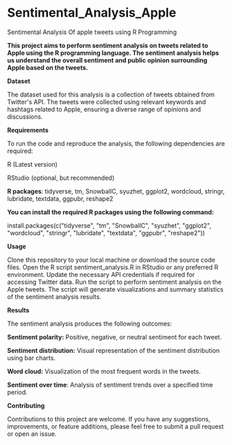 # Sentimental_Analysis_Apple
Sentimental Analysis Of apple tweets using R Programming

**This project aims to perform sentiment analysis on tweets related to Apple using the R programming language. 
The sentiment analysis helps us understand the overall sentiment and public opinion surrounding Apple based on the tweets.**

**Dataset**

The dataset used for this analysis is a collection of tweets obtained from Twitter's API.
The tweets were collected using relevant keywords and hashtags related to Apple, ensuring a diverse range of opinions and discussions.

**Requirements**

To run the code and reproduce the analysis, the following dependencies are required:

R (Latest version)

RStudio (optional, but recommended)

**R packages**: tidyverse, tm, SnowballC, syuzhet, ggplot2, wordcloud, stringr, lubridate, textdata, ggpubr, reshape2

**You can install the required R packages using the following command:**

install.packages(c("tidyverse", "tm", "SnowballC", "syuzhet", "ggplot2", "wordcloud", "stringr", "lubridate", "textdata", "ggpubr", "reshape2"))

**Usage**

Clone this repository to your local machine or download the source code files.
Open the R script sentiment_analysis.R in RStudio or any preferred R environment.
Update the necessary API credentials if required for accessing Twitter data.
Run the script to perform sentiment analysis on the Apple tweets.
The script will generate visualizations and summary statistics of the sentiment analysis results.

**Results**

The sentiment analysis produces the following outcomes:

**Sentiment polarity:** Positive, negative, or neutral sentiment for each tweet.

**Sentiment distribution:** Visual representation of the sentiment distribution using bar charts.

**Word cloud:** Visualization of the most frequent words in the tweets.

**Sentiment over time**: Analysis of sentiment trends over a specified time period.

**Contributing**

Contributions to this project are welcome. If you have any suggestions, improvements, or feature additions, 
please feel free to submit a pull request or open an issue.
